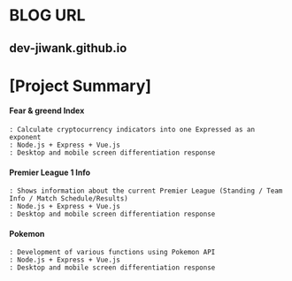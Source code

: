# BLOG URL
 dev-jiwank.github.io
 ---
# [Project Summary]
#### Fear & greend Index
    : Calculate cryptocurrency indicators into one Expressed as an exponent
    : Node.js + Express + Vue.js
    : Desktop and mobile screen differentiation response
#### Premier League 1 Info
    : Shows information about the current Premier League (Standing / Team Info / Match Schedule/Results)
    : Node.js + Express + Vue.js
    : Desktop and mobile screen differentiation response
#### Pokemon
    : Development of various functions using Pokemon API
    : Node.js + Express + Vue.js
    : Desktop and mobile screen differentiation response
